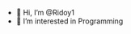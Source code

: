 - 👋 Hi, I’m @Ridoy1
- 👀 I’m interested in Programming
<!---
Ridoy1/Ridoy1 is a ✨ special ✨ repository because its `README.md` (this file) appears on your GitHub profile.
You can click the Preview link to take a look at your changes.
--->
